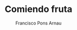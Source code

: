 ---
title: Comiendo fruta
author: Francisco Pons Arnau
year: 1933
image: comiendo-fruta.jpg
categories: [image, francisco_pons_arnau]
---